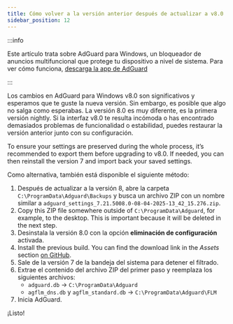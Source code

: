 ```yaml
---
title: Cómo volver a la versión anterior después de actualizar a v8.0
sidebar_position: 12
---
```


:::info

Este artículo trata sobre AdGuard para Windows, un bloqueador de anuncios multifuncional que protege tu dispositivo a nivel de sistema. Para ver cómo funciona, [descarga la app de AdGuard](https://agrd.io/download-kb-adblock)

:::

Los cambios en AdGuard para Windows v8.0 son significativos y esperamos que te guste la nueva versión. Sin embargo, es posible que algo no salga como esperabas. La versión 8.0 es muy diferente, es la primera versión nightly. Si la interfaz v8.0 te resulta incómoda o has encontrado demasiados problemas de funcionalidad o estabilidad, puedes restaurar la versión anterior junto con su configuración.

To ensure your settings are preserved during the whole process, it’s recommended to export them before upgrading to v8.0. If needed, you can then reinstall the version 7 and import back your saved settings.

Como alternativa, también está disponible el siguiente método:

1. Después de actualizar a la versión 8, abre la carpeta `C:\ProgramData\Adguard\Backups` y busca un archivo ZIP con un nombre similar a `adguard_settings_7.21.5008.0-08-04-2025-13_42_15.276.zip`.
2. Copy this ZIP file somewhere outside of `C:\ProgramData\Adguard`, for example, to the desktop. This is important because it will be deleted in the next step.
3. Desinstala la versión 8.0 con la opción **eliminación de configuración** activada.
4. Install the previous build. You can find the download link in the _Assets_ section [on GitHub](https://github.com/AdguardTeam/AdguardForWindows/releases/tag/v7.21.0-rc-2).
5. Sale de la versión 7 de la bandeja del sistema para detener el filtrado.
6. Extrae el contenido del archivo ZIP del primer paso y reemplaza los siguientes archivos:
   - `adguard.db` → `C:\ProgramData\Adguard`
   - `agflm_dns.db` y `agflm_standard.db` → `C:\ProgramData\Adguard\FLM`
7. Inicia AdGuard.

¡Listo!
